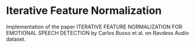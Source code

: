 # Iterative Feature Normalization
Implementation of the paper ITERATIVE FEATURE NORMALIZATION FOR EMOTIONAL SPEECH DETECTION by Carlos Busso et al. on Ravdess Audio dataset.
